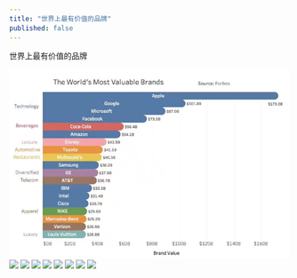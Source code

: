 ```yaml
---
title: "世界上最有价值的品牌"
published: false
---
```

世界上最有价值的品牌

![](./1.jpg)
![](./2.jpg)
![](./3.jpg)
![](./4.jpg)
![](./5.jpg)
![](./6.jpg)
![](./7.jpg)
![](./8.jpg)
![](./9.jpg)
